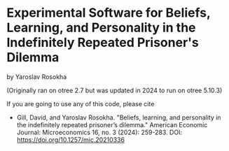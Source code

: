 # Experimental Software for Beliefs, Learning, and Personality in the Indefinitely Repeated Prisoner's Dilemma
by Yaroslav Rosokha

(Originally ran on otree 2.7 but was updated in 2024 to run on otree 5.10.3)

If you are going to use any of this code, please cite
- Gill, David, and Yaroslav Rosokha. "Beliefs, learning, and personality in the indefinitely repeated prisoner’s dilemma." American Economic Journal: Microeconomics 16, no. 3 (2024): 259-283. DOI: https://doi.org/10.1257/mic.20210336
